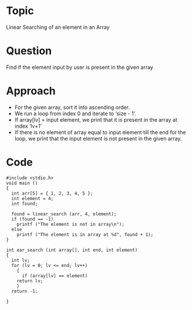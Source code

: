 # Topic
Linear Searching of an element in an Array
# Question
Find if the element input by user is present in the given array
# Approach

* For the given array, sort it into ascending order.
* We run a loop from index 0 and iterate to ‘size - 1’.
* If array[lv] = input element, we print that it is present in the array at index ‘lv+1’
* If there is no element of array equal to input element till the end for the loop, we print that the input element is not present in the given array.

# Code
```
#include <stdio.h>
void main ()
{
  int arr[5] = { 1, 2, 3, 4, 5 };
  int element = 4;
  int found;

  found = linear_search (arr, 4, element);
  if (found == -1)
    printf ("The element is not in array\n");
  else
    printf ("The element is in array at %d", found + 1);
}

int ear_search (int array[], int end, int element)
{
  int lv;
  for (lv = 0; lv <= end; lv++)
    {
      if (array[lv] == element)
	return lv;
    }
  return -1;

}
```




